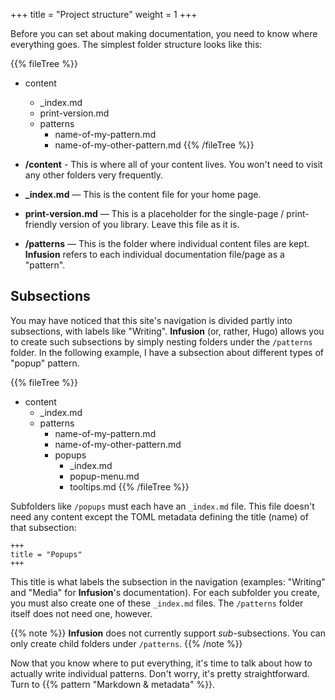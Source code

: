 +++
title = "Project structure"
weight = 1
+++

Before you can set about making documentation, you need to know where everything goes. The simplest folder structure looks like this:

{{% fileTree %}}
* content
    * \_index.md
    * print-version.md
    * patterns
        * name-of-my-pattern.md
        * name-of-my-other-pattern.md
{{% /fileTree %}}

* **/content** - This is where all of your content lives. You won't need to visit any other folders very frequently.
* **_index.md** — This is the content file for your home page.
* **print-version.md** — This is a placeholder for the single-page / print-friendly version of you library. Leave this file as it is.
* **/patterns** — This is the folder where individual content files are kept. **Infusion** refers to each individual documentation file/page as a "pattern".

## Subsections

You may have noticed that this site's navigation is divided partly into subsections, with labels like "Writing". **Infusion** (or, rather, Hugo) allows you to create such subsections by simply nesting folders under the `/patterns` folder. In the following example, I have a subsection about different types of "popup" pattern.

{{% fileTree %}}
* content
    * \_index.md
    * patterns
        * name-of-my-pattern.md
        * name-of-my-other-pattern.md
        * popups
            * \_index.md
            * popup-menu.md
            * tooltips.md
{{% /fileTree %}}

Subfolders like `/popups` must each have an `_index.md` file. This file doesn't need any content except the TOML metadata defining the title (name) of that subsection:

```
+++
title = "Popups"
+++
```

This title is what labels the subsection in the navigation (examples: "Writing" and "Media" for **Infusion**'s documentation). For each subfolder you create, you must also create one of these `_index.md` files. The `/patterns` folder itself does not need one, however.

{{% note %}}
**Infusion** does not currently support _sub_-subsections. You can only create child folders under `/patterns`.
{{% /note %}}

Now that you know where to put everything, it's time to talk about how to actually write individual patterns. Don't worry, it's pretty straightforward. Turn to {{% pattern "Markdown & metadata" %}}.

